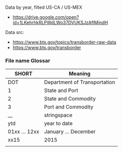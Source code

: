 Data by year, filted US-CA / US-MEX

- https://drive.google.com/open?id=1LKehrhkRLPWdLWo37DVUKSJzAflMindH

Data src:

- https://www.bts.gov/topics/transborder-raw-data
- https://www.bts.gov/transborder


### File name Glossar

| SHORT       | Meaning                      |
| ----------- | ---------------------------- |
| DOT         | Department of Transportation |
| 1           | State and Port               |
| 2           | State and Commodity          |
| 3           | Port and Commodity           |
| __          | stringspace                  |
| ytd         | year to date                 |
| 01xx … 12xx | January … December           |
| xx15        | 2015                         |
|             |                              |